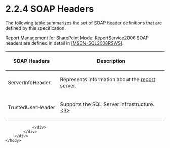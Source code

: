 <html dir="LTR" xmlns:mshelp="http://msdn.microsoft.com/mshelp" xmlns:ddue="http://ddue.schemas.microsoft.com/authoring/2003/5" xmlns:xlink="http://www.w3.org/1999/xlink" xmlns:tool="http://www.microsoft.com/tooltip">
    <head>
        <meta http-equiv="Content-Type" content="text/html; CHARSET=utf-8"></meta>
        <meta name="save" content="history"></meta>
        <title>2.2.4 SOAP Headers</title>
        <xml>
            <mshelp:toctitle title="2.2.4 SOAP Headers"></mshelp:toctitle>
            <mshelp:rltitle title="[MS-RSWSRMSM2006]: SOAP Headers"></mshelp:rltitle>
            <mshelp:keyword index="A" term="436a6f5e-61ec-4801-8f68-0fd2e095f65c"></mshelp:keyword>
            <mshelp:attr name="DCSext.ContentType" value="open specification"></mshelp:attr>
            <mshelp:attr name="AssetID" value="436a6f5e-61ec-4801-8f68-0fd2e095f65c"></mshelp:attr>
            <mshelp:attr name="TopicType" value="kbRef"></mshelp:attr>
            <mshelp:attr name="DCSext.Title" value="[MS-RSWSRMSM2006]: SOAP Headers" />
        </xml>
    </head>
    <body>
        <div id="header">
            <h1 class="heading">2.2.4 SOAP Headers</h1>
        </div>
        <div id="mainSection">
            <div id="mainBody">
                <div id="allHistory" class="saveHistory"></div>
                <div id="sectionSection0" class="section" name="collapseableSection">
                    

<p>The following table summarizes the set of <a href="755aec02-e59f-4377-9100-4673bbf7b123.html#gt_093a0af2-e71c-40fc-a484-d2f802da0277">SOAP header</a> definitions
that are defined by this specification. </p>

<p>Report Management for SharePoint Mode: ReportService2006
SOAP headers are defined in detail in <a href="http://go.microsoft.com/fwlink/?LinkId=152404">[MSDN-SQL2008RSWS]</a>.</p>

<table>
 <thead>
  <tr>
   <th>
   <p>SOAP Headers</p>
   </th>
   <th>
   <p>Description</p>
   </th>
  </tr>
 </thead>
 <tr>
  <td>
  <p>ServerInfoHeader</p>
  </td>
  <td>
  <p>Represents information about the <a href="755aec02-e59f-4377-9100-4673bbf7b123.html#gt_cbdd3a12-e9ec-43e2-ac97-9c47f171f96a">report server</a>.</p>
  </td>
 </tr>
 <tr>
  <td>
  <p>TrustedUserHeader</p>
  </td>
  <td>
  <p>Supports the SQL Server infrastructure.<a id="Appendix_A_Target_3"></a><a href="e6dc7a06-a4f3-440e-a596-8ed628f702e3.html#Appendix_A_3" aria-label="Product behavior note 3">&lt;3&gt;</a></p>
  </td>
 </tr>
</table>

<p> </p>


                </div>
            </div>
        </div>
    </body>
</html>